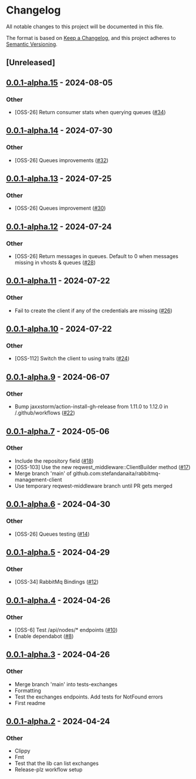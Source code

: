 # Changelog
All notable changes to this project will be documented in this file.

The format is based on [Keep a Changelog](https://keepachangelog.com/en/1.0.0/),
and this project adheres to [Semantic Versioning](https://semver.org/spec/v2.0.0.html).

## [Unreleased]

## [0.0.1-alpha.15](https://github.com/stefandanaita/rabbitmq-management-client/compare/v0.0.1-alpha.14...v0.0.1-alpha.15) - 2024-08-05

### Other
- [OSS-26] Return consumer stats when querying queues ([#34](https://github.com/stefandanaita/rabbitmq-management-client/pull/34))

## [0.0.1-alpha.14](https://github.com/stefandanaita/rabbitmq-management-client/compare/v0.0.1-alpha.13...v0.0.1-alpha.14) - 2024-07-30

### Other
- [OSS-26] Queues improvements ([#32](https://github.com/stefandanaita/rabbitmq-management-client/pull/32))

## [0.0.1-alpha.13](https://github.com/stefandanaita/rabbitmq-management-client/compare/v0.0.1-alpha.12...v0.0.1-alpha.13) - 2024-07-25

### Other
- [OSS-26] Queues improvement ([#30](https://github.com/stefandanaita/rabbitmq-management-client/pull/30))

## [0.0.1-alpha.12](https://github.com/stefandanaita/rabbitmq-management-client/compare/v0.0.1-alpha.11...v0.0.1-alpha.12) - 2024-07-24

### Other
- [OSS-26] Return messages in queues. Default to 0 when messages missing in vhosts & queues ([#28](https://github.com/stefandanaita/rabbitmq-management-client/pull/28))

## [0.0.1-alpha.11](https://github.com/stefandanaita/rabbitmq-management-client/compare/v0.0.1-alpha.10...v0.0.1-alpha.11) - 2024-07-22

### Other
- Fail to create the client if any of the credentials are missing ([#26](https://github.com/stefandanaita/rabbitmq-management-client/pull/26))

## [0.0.1-alpha.10](https://github.com/stefandanaita/rabbitmq-management-client/compare/v0.0.1-alpha.9...v0.0.1-alpha.10) - 2024-07-22

### Other
- [OSS-112] Switch the client to using traits ([#24](https://github.com/stefandanaita/rabbitmq-management-client/pull/24))

## [0.0.1-alpha.9](https://github.com/stefandanaita/rabbitmq-management-client/compare/v0.0.1-alpha.8...v0.0.1-alpha.9) - 2024-06-07

### Other
- Bump jaxxstorm/action-install-gh-release from 1.11.0 to 1.12.0 in /.github/workflows ([#22](https://github.com/stefandanaita/rabbitmq-management-client/pull/22))

## [0.0.1-alpha.7](https://github.com/stefandanaita/rabbitmq-management-client/compare/v0.0.1-alpha.6...v0.0.1-alpha.7) - 2024-05-06

### Other
- Include the repository field ([#18](https://github.com/stefandanaita/rabbitmq-management-client/pull/18))
- [OSS-103] Use the new reqwest_middleware::ClientBuilder method ([#17](https://github.com/stefandanaita/rabbitmq-management-client/pull/17))
- Merge branch 'main' of github.com:stefandanaita/rabbitmq-management-client
- Use temporary reqwest-middleware branch until PR gets merged

## [0.0.1-alpha.6](https://github.com/stefandanaita/rabbitmq-management-client/compare/v0.0.1-alpha.5...v0.0.1-alpha.6) - 2024-04-30

### Other
- [OSS-26] Queues testing ([#14](https://github.com/stefandanaita/rabbitmq-management-client/pull/14))

## [0.0.1-alpha.5](https://github.com/stefandanaita/rabbitmq-management-client/compare/v0.0.1-alpha.4...v0.0.1-alpha.5) - 2024-04-29

### Other
- [OSS-34] RabbitMq Bindings ([#12](https://github.com/stefandanaita/rabbitmq-management-client/pull/12))

## [0.0.1-alpha.4](https://github.com/stefandanaita/rabbitmq-management-client/compare/v0.0.1-alpha.3...v0.0.1-alpha.4) - 2024-04-26

### Other
- [OSS-6] Test /api/nodes/* endpoints ([#10](https://github.com/stefandanaita/rabbitmq-management-client/pull/10))
- Enable dependabot ([#8](https://github.com/stefandanaita/rabbitmq-management-client/pull/8))

## [0.0.1-alpha.3](https://github.com/stefandanaita/rabbitmq-management-client/compare/v0.0.1-alpha.2...v0.0.1-alpha.3) - 2024-04-26

### Other
- Merge branch 'main' into tests-exchanges
- Formatting
- Test the exchanges endpoints. Add tests for NotFound errors
- First readme

## [0.0.1-alpha.2](https://github.com/stefandanaita/rabbitmq-management-client/compare/v0.0.1-alpha.1...v0.0.1-alpha.2) - 2024-04-24

### Other
- Clippy
- Fmt
- Test that the lib can list exchanges
- Release-plz workflow setup

